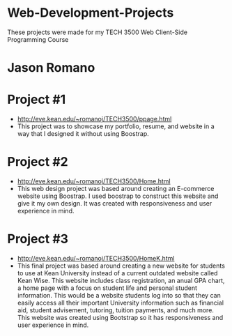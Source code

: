 # Web-Development-Projects
These projects were made for my TECH 3500 Web Client-Side Programming Course

# Jason Romano

# Project #1
- http://eve.kean.edu/~romanoj/TECH3500/ppage.html  
- This project was to showcase my portfolio, resume, and website in a way that I designed it without using Boostrap.

# Project #2
- http://eve.kean.edu/~romanoj/TECH3500/Home.html  
- This web design project was based around creating an E-commerce website using Boostrap. I used boostrap to construct this website and give it my own design. It was created with responsiveness and user experience in mind. 

# Project #3
- http://eve.kean.edu/~romanoj/TECH3500/HomeK.html  
- This final project was based around creating a new website for students to use at Kean University instead of a current outdated website called Kean Wise. This website includes class registration, an anual GPA chart, a home page with a focus on student life and personal student information. This would be a website students log into so that they can easily access all their important University information such as financial aid, student advisement, tutoring, tuition payments, and much more. This website was created using Bootstrap so it has responsiveness and user experience in mind.
